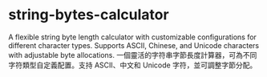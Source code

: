# string-bytes-calculator
A flexible string byte length calculator with customizable configurations for different character types. Supports ASCII, Chinese, and Unicode characters with adjustable byte allocations. 一個靈活的字符串字節長度計算器，可為不同字符類型自定義配置。支持 ASCII、中文和 Unicode 字符，並可調整字節分配。
